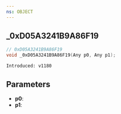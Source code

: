 ```yaml
---
ns: OBJECT
---
```

## _0xD05A3241B9A86F19

```c
// 0xD05A3241B9A86F19
void _0xD05A3241B9A86F19(Any p0, Any p1);
```

```
Introduced: v1180
```

## Parameters
* **p0**:
* **p1**:

